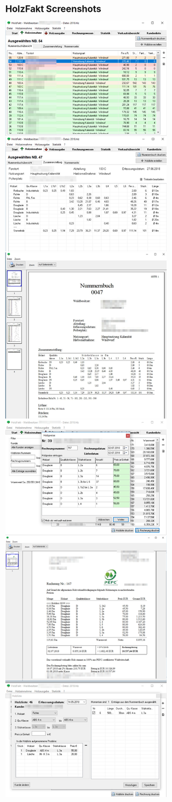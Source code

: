 HolzFakt Screenshots
===========

![1](https://raw.githubusercontent.com/teodoc/holzfakt-screenshots/master/img/1.jpg)
![2](https://raw.githubusercontent.com/teodoc/holzfakt-screenshots/master/img/2.jpg)
![3](https://raw.githubusercontent.com/teodoc/holzfakt-screenshots/master/img/3.jpg)
![4](https://raw.githubusercontent.com/teodoc/holzfakt-screenshots/master/img/4.jpg)
![5](https://raw.githubusercontent.com/teodoc/holzfakt-screenshots/master/img/5.jpg)
![6](https://raw.githubusercontent.com/teodoc/holzfakt-screenshots/master/img/6.jpg)
